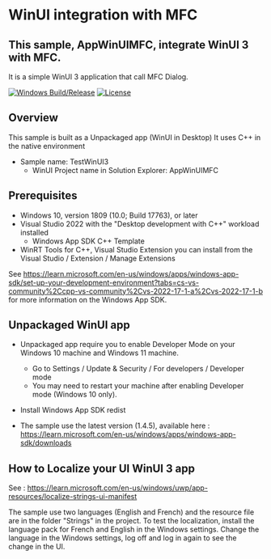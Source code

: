 # WinUI integration with MFC

## This sample, AppWinUIMFC, integrate WinUI 3 with MFC.

It is a simple WinUI 3 application that call MFC Dialog.


[![Windows Build/Release](https://github.com/dev-advocacy/WebView2/actions/workflows/windowsbuild.yml/badge.svg)](https://github.com/dev-advocacy/WebView2/actions/workflows/windowsbuild.yml)
[![License](https://img.shields.io/badge/License-Apache_2.0-blue.svg)](https://opensource.org/licenses/Apache-2.0)

## Overview
This sample is built as a Unpackaged app (WinUI in Desktop)
It uses C++ in the native environment 

- Sample name: TestWinUI3
	- WinUI Project name in Solution Explorer: AppWinUIMFC

## Prerequisites
- Windows 10, version 1809 (10.0; Build 17763), or later
- Visual Studio 2022 with the "Desktop development with C++" workload installed
	- Windows App SDK C++ Template 	
- WinRT Tools for C++, Visual Studio Extension you can install from the Visual Studio / Extension / Manage Extensions

See https://learn.microsoft.com/en-us/windows/apps/windows-app-sdk/set-up-your-development-environment?tabs=cs-vs-community%2Ccpp-vs-community%2Cvs-2022-17-1-a%2Cvs-2022-17-1-b for more information on the Windows App SDK.

## Unpackaged WinUI app 
- Unpackaged app require you to enable Developer Mode on your Windows 10 machine and Windows 11 machine. 
	- Go to Settings / Update & Security / For developers / Developer mode
	- You may need to restart your machine after enabling Developer mode (Windows 10 only).

- Install Windows App SDK redist
 - The sample use the latest version (1.4.5), available here : https://learn.microsoft.com/en-us/windows/apps/windows-app-sdk/downloads

## How to Localize your UI WinUI 3 app

See : https://learn.microsoft.com/en-us/windows/uwp/app-resources/localize-strings-ui-manifest

The sample use two languages (English and French) and the resource file are in the folder "Strings" in the project.
To test the localization, install the language pack for French and English in the Windows settings.
Change the language in the Windows settings, log off and log in again to see the change in the UI.
